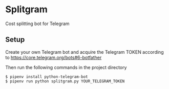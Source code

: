 # Splitgram

Cost splitting bot for Telegram

## Setup

Create your own Telegram bot and acquire the Telegram TOKEN according to <https://core.telegram.org/bots#6-botfather>

Then run the following commands in the project directory

```
$ pipenv install python-telegram-bot
$ pipenv run python splitgram.py YOUR_TELEGRAM_TOKEN
```

